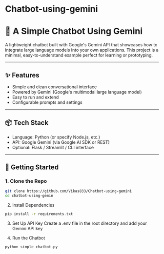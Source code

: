 # Chatbot-using-gemini

# 🤖 A Simple Chatbot Using Gemini

A lightweight chatbot built with Google's Gemini API that showcases how to integrate large language models into your own applications. This project is a minimal, easy-to-understand example perfect for learning or prototyping.

---

## ✨ Features

- Simple and clean conversational interface
- Powered by Gemini (Google's multimodal large language model)
- Easy to run and extend
- Configurable prompts and settings

---

## 📦 Tech Stack

- Language: Python (or specify Node.js, etc.)
- API: Google Gemini (via Google AI SDK or REST)
- Optional: Flask / Streamlit / CLI interface

---

## 🚀 Getting Started

### 1. Clone the Repo

```bash
git clone https://github.com/Vikas833/Chatbot-using-gemini
cd chatbot-using-gemin
```

2. Install Dependencies
```bash
pip install -r requirements.txt
```

3. Set Up API Key
Create a .env file in the root directory and add your Gemini API key

4. Run the Chatbot
```bash
python simple chatbot.py
```

